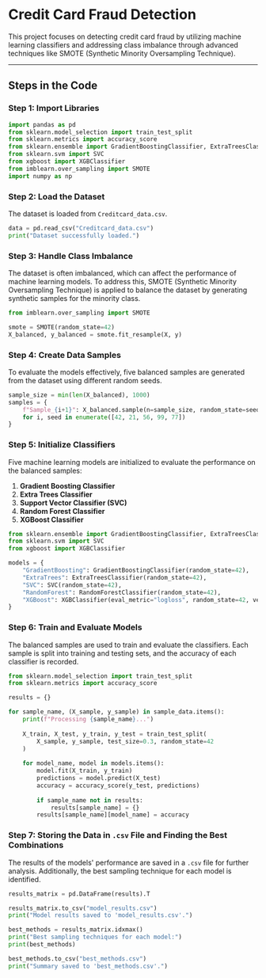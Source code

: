 # Credit Card Fraud Detection

This project focuses on detecting credit card fraud by utilizing machine learning classifiers and addressing class imbalance through advanced techniques like SMOTE (Synthetic Minority Oversampling Technique).

---

## Steps in the Code

### Step 1: Import Libraries
```python
import pandas as pd
from sklearn.model_selection import train_test_split
from sklearn.metrics import accuracy_score
from sklearn.ensemble import GradientBoostingClassifier, ExtraTreesClassifier, RandomForestClassifier
from sklearn.svm import SVC
from xgboost import XGBClassifier
from imblearn.over_sampling import SMOTE
import numpy as np
```

### Step 2: Load the Dataset
The dataset is loaded from `Creditcard_data.csv`.
```python
data = pd.read_csv("Creditcard_data.csv")
print("Dataset successfully loaded.")
```

### Step 3: Handle Class Imbalance

The dataset is often imbalanced, which can affect the performance of machine learning models. To address this, SMOTE (Synthetic Minority Oversampling Technique) is applied to balance the dataset by generating synthetic samples for the minority class.

```python
from imblearn.over_sampling import SMOTE

smote = SMOTE(random_state=42)
X_balanced, y_balanced = smote.fit_resample(X, y)
```

### Step 4: Create Data Samples

To evaluate the models effectively, five balanced samples are generated from the dataset using different random seeds.

```python
sample_size = min(len(X_balanced), 1000)
samples = {
    f"Sample_{i+1}": X_balanced.sample(n=sample_size, random_state=seed)
    for i, seed in enumerate([42, 21, 56, 99, 77])
}
```

### Step 5: Initialize Classifiers

Five machine learning models are initialized to evaluate the performance on the balanced samples:

1. **Gradient Boosting Classifier**
2. **Extra Trees Classifier**
3. **Support Vector Classifier (SVC)**
4. **Random Forest Classifier**
5. **XGBoost Classifier**

```python
from sklearn.ensemble import GradientBoostingClassifier, ExtraTreesClassifier, RandomForestClassifier
from sklearn.svm import SVC
from xgboost import XGBClassifier

models = {
    "GradientBoosting": GradientBoostingClassifier(random_state=42),
    "ExtraTrees": ExtraTreesClassifier(random_state=42),
    "SVC": SVC(random_state=42),
    "RandomForest": RandomForestClassifier(random_state=42),
    "XGBoost": XGBClassifier(eval_metric="logloss", random_state=42, verbosity=0),
}
```

### Step 6: Train and Evaluate Models

The balanced samples are used to train and evaluate the classifiers. Each sample is split into training and testing sets, and the accuracy of each classifier is recorded.

```python
from sklearn.model_selection import train_test_split
from sklearn.metrics import accuracy_score

results = {}

for sample_name, (X_sample, y_sample) in sample_data.items():
    print(f"Processing {sample_name}...")
    
    X_train, X_test, y_train, y_test = train_test_split(
        X_sample, y_sample, test_size=0.3, random_state=42
    )
    
    for model_name, model in models.items():
        model.fit(X_train, y_train)
        predictions = model.predict(X_test)
        accuracy = accuracy_score(y_test, predictions)
        
        if sample_name not in results:
            results[sample_name] = {}
        results[sample_name][model_name] = accuracy
```

### Step 7: Storing the Data in `.csv` File and Finding the Best Combinations

The results of the models' performance are saved in a `.csv` file for further analysis. Additionally, the best sampling technique for each model is identified.

```python
results_matrix = pd.DataFrame(results).T

results_matrix.to_csv("model_results.csv")
print("Model results saved to 'model_results.csv'.")

best_methods = results_matrix.idxmax()
print("Best sampling techniques for each model:")
print(best_methods)

best_methods.to_csv("best_methods.csv")
print("Summary saved to 'best_methods.csv'.")
```